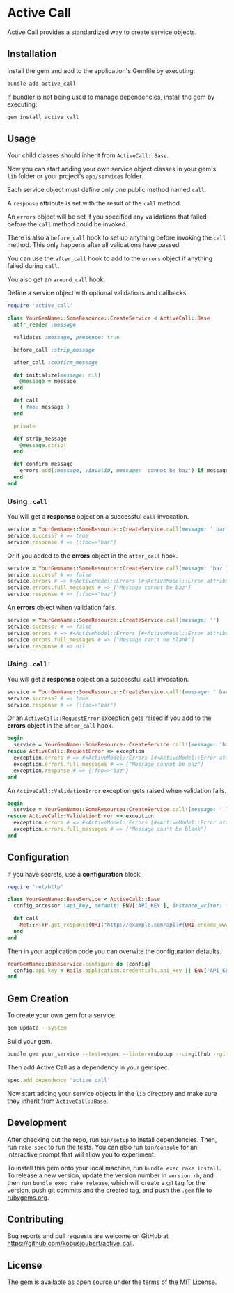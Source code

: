 # Active Call

Active Call provides a standardized way to create service objects.

## Installation

Install the gem and add to the application's Gemfile by executing:

```bash
bundle add active_call
```

If bundler is not being used to manage dependencies, install the gem by executing:

```bash
gem install active_call
```

## Usage

Your child classes should inherit from `ActiveCall::Base`.

Now you can start adding your own service object classes in your gem's `lib` folder or your project's `app/services` folder.

Each service object must define only one public method named `call`.

A `response` attribute is set with the result of the `call` method.

An `errors` object will be set if you specified any validations that failed before the `call` method could be invoked.

There is also a `before_call` hook to set up anything before invoking the `call` method. This only happens after all validations have passed.

You can use the `after_call` hook to add to the `errors` object if anything failed during `call`.

You also get an `around_call` hook.

Define a service object with optional validations and callbacks.

```ruby
require 'active_call'

class YourGemName::SomeResource::CreateService < ActiveCall::Base
  attr_reader :message

  validates :message, presence: true

  before_call :strip_message

  after_call :confirm_message

  def initialize(message: nil)
    @message = message
  end

  def call
    { foo: message }
  end

  private

  def strip_message
    @message.strip!
  end

  def confirm_message
    errors.add(:message, :invalid, message: 'cannot be baz') if message == 'baz'
  end
end
```

### Using `.call`

You will get a **response** object on a successful `call` invocation.

```ruby
service = YourGemName::SomeResource::CreateService.call(message: ' bar ')
service.success? # => true
service.response # => {:foo=>"bar"}
```

Or if you added to the **errors** object in the `after_call` hook.

```ruby
service = YourGemName::SomeResource::CreateService.call(message: 'baz')
service.success? # => false
service.errors # => #<ActiveModel::Errors [#<ActiveModel::Error attribute=message, type=invalid, options={:message=>"cannot be baz"}>]>
service.errors.full_messages # => ["Message cannot be baz"]
service.response # => {:foo=>"baz"}
```

An **errors** object when validation fails.

```ruby
service = YourGemName::SomeResource::CreateService.call(message: '')
service.success? # => false
service.errors # => #<ActiveModel::Errors [#<ActiveModel::Error attribute=message, type=blank, options={}>]>
service.errors.full_messages # => ["Message can't be blank"]
service.response # => nil
```

### Using `.call!`

You will get a **response** object on a successful `call` invocation.

```ruby
service = YourGemName::SomeResource::CreateService.call!(message: ' bar ')
service.success? # => true
service.response # => {:foo=>"bar"}
```

Or an `ActiveCall::RequestError` exception gets raised if you add to the **errors** object in the `after_call` hook.

```ruby
begin
  service = YourGemName::SomeResource::CreateService.call!(message: 'baz')
rescue ActiveCall::RequestError => exception
  exception.errors # => #<ActiveModel::Errors [#<ActiveModel::Error attribute=message, type=invalid, options={:message=>"cannot be baz"}>]>
  exception.errors.full_messages # => ["Message cannot be baz"]
  exception.response # => {:foo=>"baz"}
end
```

An `ActiveCall::ValidationError` exception gets raised when validation fails.

```ruby
begin
  service = YourGemName::SomeResource::CreateService.call!(message: '')
rescue ActiveCall::ValidationError => exception
  exception.errors # => #<ActiveModel::Errors [#<ActiveModel::Error attribute=message, type=blank, options={}>]>
  exception.errors.full_messages # => ["Message can't be blank"]
end
```

## Configuration

If you have secrets, use a **configuration** block.

```ruby
require 'net/http'

class YourGemName::BaseService < ActiveCall::Base
  config_accessor :api_key, default: ENV['API_KEY'], instance_writer: false

  def call
    Net::HTTP.get_response(URI("http://example.com/api?#{URI.encode_www_form(api_key: api_key)}"))
  end
end
```

Then in your application code you can overwite the configuration defaults.

```ruby
YourGemName::BaseService.configure do |config|
  config.api_key = Rails.application.credentials.api_key || ENV['API_KEY']
end
```

## Gem Creation

To create your own gem for a service.

```bash
gem update --system
```

Build your gem.

```bash
bundle gem your_service --test=rspec --linter=rubocop --ci=github --github-username=<your_profile_name> --git --changelog --mit
```

Then add Active Call as a dependency in your gemspec.

```ruby
spec.add_dependency 'active_call'
```

Now start adding your service objects in the `lib` directory and make sure they inherit from `ActiveCall::Base`.

## Development

After checking out the repo, run `bin/setup` to install dependencies. Then, run `rake spec` to run the tests. You can also run `bin/console` for an interactive prompt that will allow you to experiment.

To install this gem onto your local machine, run `bundle exec rake install`. To release a new version, update the version number in `version.rb`, and then run `bundle exec rake release`, which will create a git tag for the version, push git commits and the created tag, and push the `.gem` file to [rubygems.org](https://rubygems.org).

## Contributing

Bug reports and pull requests are welcome on GitHub at https://github.com/kobusjoubert/active_call.

## License

The gem is available as open source under the terms of the [MIT License](https://opensource.org/licenses/MIT).
